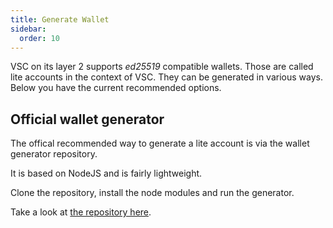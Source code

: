 ```yaml
---
title: Generate Wallet
sidebar:
  order: 10
---
```



VSC on its layer 2 supports _ed25519_ compatible wallets. Those are called lite accounts in the context of VSC. They can be generated in various ways. Below you have the current recommended options.

## Official wallet generator

The offical recommended way to generate a lite account is via the wallet generator repository.

It is based on NodeJS and is fairly lightweight.  

Clone the repository, install the node modules and run the generator.

Take a look at [the repository here](https://github.com/vsc-eco/wallet-generator).